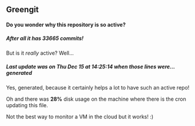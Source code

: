 ## Greengit

#### Do you wonder why this repository is so active?

##### After all it has 33665 commits!

But is it *really* active? Well...

##### Last update was on Thu Dec 15 at 14:25:14 when those lines were... generated

Yes, generated, because it certainly helps a lot to have such an active repo!

Oh and there was **28%** disk usage on the machine
where there is the cron updating this file.

Not the best way to monitor a VM in the cloud but it works! :)
